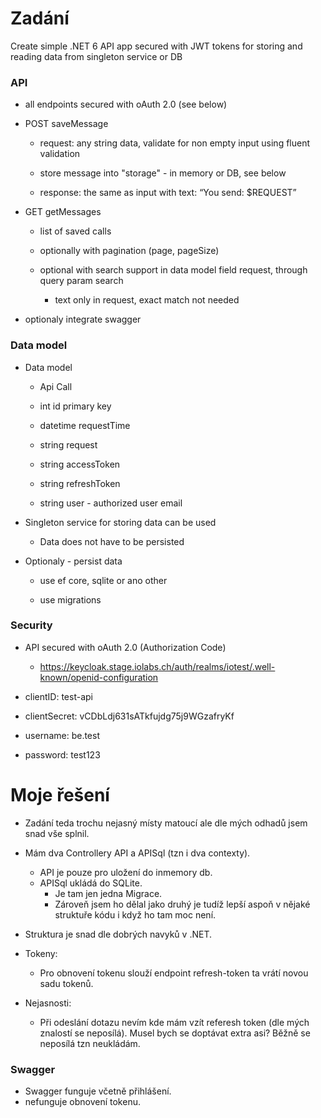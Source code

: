 # Zadání

Create simple .NET 6 API app secured with JWT tokens for storing and reading data from singleton service or DB

### API
- all endpoints secured with oAuth 2.0 (see below)

- POST saveMessage

  - request: any string data, validate for non empty input using fluent validation

  - store message into "storage" - in memory or DB, see below

  - response: the same as input with text: “You send: $REQUEST”

- GET getMessages

  - list of saved calls

  - optionally with pagination (page, pageSize)

  - optional with search support in data model field request, through query param search

    - text only in request, exact match not needed

- optionaly integrate swagger

### Data model
- Data model

    - Api Call

    - int id primary key

    - datetime requestTime

    - string request

    - string accessToken

    - string refreshToken

    - string user - authorized user email

- Singleton service for storing data can be used

  - Data does not have to be persisted

- Optionaly - persist data

  - use ef core, sqlite or ano other

  - use migrations

### Security
- API secured with oAuth 2.0 (Authorization Code)

  - https://keycloak.stage.iolabs.ch/auth/realms/iotest/.well-known/openid-configuration

 - clientID: test-api

- clientSecret: vCDbLdj631sATkfujdg75j9WGzafryKf

- username: be.test

- password: test123

# Moje řešení
- Zadání teda trochu nejasný místy matoucí ale dle mých odhadů jsem snad vše splnil.
- Mám dva Controllery API a APISql (tzn i dva contexty).
  - API je pouze pro uložení do inmemory db.
  - APISql ukládá do SQLite.
    - Je tam jen jedna Migrace.
    - Zároveň jsem ho dělal jako druhý je tudíž lepší aspoň v nějaké struktuře kódu i když ho tam moc není.

- Struktura je snad dle dobrých navyků v .NET.

- Tokeny:
  - Pro obnovení tokenu slouží endpoint refresh-token ta vrátí novou sadu tokenů.

- Nejasnosti:
  - Při odeslání dotazu nevím kde mám vzít referesh token (dle mých znalostí se neposílá). Musel bych se doptávat extra asi? Běžně se neposílá tzn neukládám.

### Swagger
- Swagger funguje včetně přihlášení.
- nefunguje obnovení tokenu.
